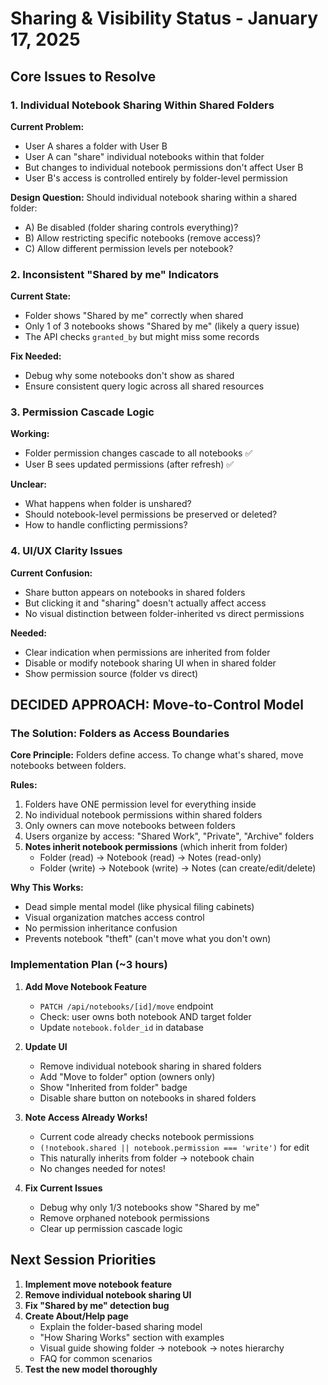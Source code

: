 # Sharing & Visibility Status - January 17, 2025

## Core Issues to Resolve

### 1. Individual Notebook Sharing Within Shared Folders

**Current Problem:**

- User A shares a folder with User B
- User A can "share" individual notebooks within that folder
- But changes to individual notebook permissions don't affect User B
- User B's access is controlled entirely by folder-level permission

**Design Question:**
Should individual notebook sharing within a shared folder:

- A) Be disabled (folder sharing controls everything)?
- B) Allow restricting specific notebooks (remove access)?
- C) Allow different permission levels per notebook?

### 2. Inconsistent "Shared by me" Indicators

**Current State:**

- Folder shows "Shared by me" correctly when shared
- Only 1 of 3 notebooks shows "Shared by me" (likely a query issue)
- The API checks `granted_by` but might miss some records

**Fix Needed:**

- Debug why some notebooks don't show as shared
- Ensure consistent query logic across all shared resources

### 3. Permission Cascade Logic

**Working:**

- Folder permission changes cascade to all notebooks ✅
- User B sees updated permissions (after refresh) ✅

**Unclear:**

- What happens when folder is unshared?
- Should notebook-level permissions be preserved or deleted?
- How to handle conflicting permissions?

### 4. UI/UX Clarity Issues

**Current Confusion:**

- Share button appears on notebooks in shared folders
- But clicking it and "sharing" doesn't actually affect access
- No visual distinction between folder-inherited vs direct permissions

**Needed:**

- Clear indication when permissions are inherited from folder
- Disable or modify notebook sharing UI when in shared folder
- Show permission source (folder vs direct)

## DECIDED APPROACH: Move-to-Control Model

### The Solution: Folders as Access Boundaries

**Core Principle:** Folders define access. To change what's shared, move notebooks between folders.

**Rules:**

1. Folders have ONE permission level for everything inside
2. No individual notebook permissions within shared folders
3. Only owners can move notebooks between folders
4. Users organize by access: "Shared Work", "Private", "Archive" folders
5. **Notes inherit notebook permissions** (which inherit from folder)
   - Folder (read) → Notebook (read) → Notes (read-only)
   - Folder (write) → Notebook (write) → Notes (can create/edit/delete)

**Why This Works:**

- Dead simple mental model (like physical filing cabinets)
- Visual organization matches access control
- No permission inheritance confusion
- Prevents notebook "theft" (can't move what you don't own)

### Implementation Plan (~3 hours)

1. **Add Move Notebook Feature**
   - `PATCH /api/notebooks/[id]/move` endpoint
   - Check: user owns both notebook AND target folder
   - Update `notebook.folder_id` in database

2. **Update UI**
   - Remove individual notebook sharing in shared folders
   - Add "Move to folder" option (owners only)
   - Show "Inherited from folder" badge
   - Disable share button on notebooks in shared folders

3. **Note Access Already Works!**
   - Current code already checks notebook permissions
   - `(!notebook.shared || notebook.permission === 'write')` for edit
   - This naturally inherits from folder → notebook chain
   - No changes needed for notes!

4. **Fix Current Issues**
   - Debug why only 1/3 notebooks show "Shared by me"
   - Remove orphaned notebook permissions
   - Clear up permission cascade logic

## Next Session Priorities

1. **Implement move notebook feature**
2. **Remove individual notebook sharing UI**
3. **Fix "Shared by me" detection bug**
4. **Create About/Help page**
   - Explain the folder-based sharing model
   - "How Sharing Works" section with examples
   - Visual guide showing folder → notebook → notes hierarchy
   - FAQ for common scenarios
5. **Test the new model thoroughly**
